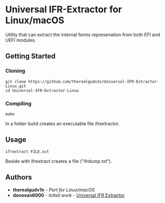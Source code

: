 # Universal IFR-Extractor for Linux/macOS

Utility that can extract the internal forms represenation from both EFI and UEFI modules.

## Getting Started

### Cloning

```
git clone https://github.com/therealgudv1n/Universal-IFR-Extractor-Linux.git
cd Universal-IFR-Extractor-Linux
```

### Compiling

```
make
```

In a folder build creates an executable file ifrextractor.

## Usage

```
ifrextract FILE.sct
```

Beside with ifrextract creates a file ("ifrdump.txt").


## Authors

* **therealgudv1n** - *Port for Linux/macOS*
* **donovan6000** - *Initial work* - [Universal IFR Extractor](https://github.com/donovan6000/Universal-IFR-Extractor)
